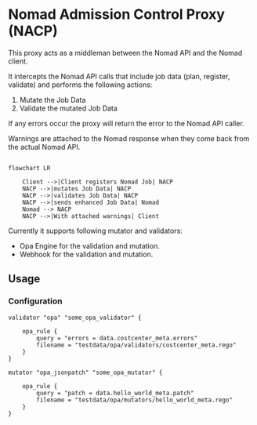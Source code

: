 # Nomad Admission Control Proxy (NACP)

This proxy acts as a middleman between the Nomad API and the Nomad client.

It intercepts the Nomad API calls that include job data (plan, register, validate) and performs the following actions:

1. Mutate the Job Data
2. Validate the mutated Job Data

If any errors occur the proxy will return the error to the Nomad API caller.

Warnings are attached to the Nomad response when they come back from the actual Nomad API.

```mermaid

flowchart LR

    Client -->|Client registers Nomad Job| NACP
    NACP -->|mutates Job Data| NACP
    NACP -->|validates Job Data| NACP
    NACP -->|sends enhanced Job Data| Nomad
    Nomad --> NACP
    NACP -->|With attached warnings| Client

```

Currently it supports following mutator and validators:
- Opa Engine for the validation and mutation.
- Webhook for the validation and mutation.



## Usage

### Configuration

```hcl
validator "opa" "some_opa_validator" {

    opa_rule {
        query = "errors = data.costcenter_meta.errors"
        filename = "testdata/opa/validators/costcenter_meta.rego"
    }
}

mutator "opa_jsonpatch" "some_opa_mutator" {

    opa_rule {
        query = "patch = data.hello_world_meta.patch"
        filename = "testdata/opa/mutators/hello_world_meta.rego"
    }
}

```
